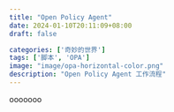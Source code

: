 ```yaml
---
title: "Open Policy Agent"
date: 2024-01-10T20:11:09+08:00
draft: false

categories: ['奇妙的世界']
tags: ['脚本', 'OPA']
image: "image/opa-horizontal-color.png"
description: "Open Policy Agent 工作流程"
---
```


ooooooo